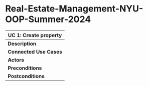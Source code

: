 # Real-Estate-Management-NYU-OOP-Summer-2024

| UC 1: Create property                                                                                                     |
|--------------------------------------------------------------------------------------------------------------------------|
| **Description**         | The Property Manager adds new property listings with details such as address, type (residential/commercial), size, rental price, and description. This feature ensures all property information is accurately recorded and easily retrievable. |
| **Connected Use Cases** | None                                                                                           |
| **Actors**              | Manager                                                                                        |
| **Preconditions**       | The Property Manager is authenticated and has the necessary permissions to create a property.  |
| **Postconditions**      | A new property is created and stored in the system's database.                                  |
